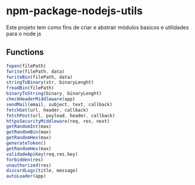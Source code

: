 # npm-package-nodejs-utils
Este projeto tem como fins de criar e abstrair módulos basicos e utilidades para o node js

## Functions
```js
fopen(filePath)
fwrite(filePath, data)
fwriteBin(filePath, data)
stringToBinary(str, binaryLenght)
freadBin(filePath)
binaryToString(binary, binaryLenght)
checkHeaderMiddleware(app)
sendMail(email, subject, text, callback)
fetchGet(url, header, callback)
fetchPost(url, payload, header, callback)
httpsSecurityMiddleware(req, res, next)
getRandomInt(max)
getRandomBin(max)
getRandomHex(max)
generateToken()
getRandomHex(max)
validadeApiKey(req,res,key)
forbidden(res)
unauthorized(res)
discordLogs(title, message)
autoLoader(app)
```
